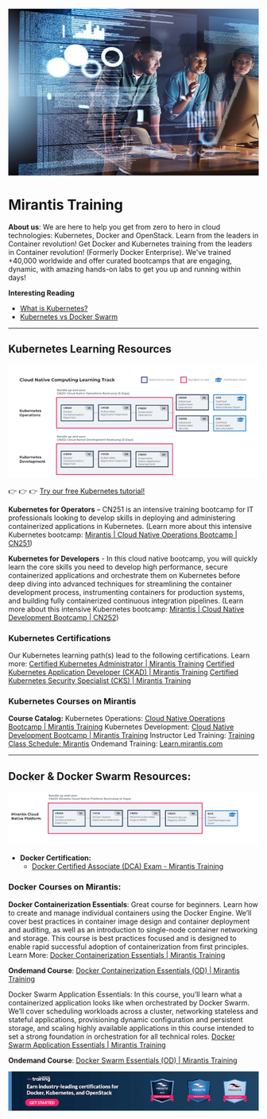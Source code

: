 ![cover image](cover-image.jpeg)
# Mirantis Training

**About us**: We are here to help you get from zero to hero in cloud technologies: Kubernetes, Docker and OpenStack. Learn from the leaders in Container revolution! Get Docker and Kubernetes training from the leaders in Container revolution! (Formerly Docker Enterprise). We've trained +40,000 worldwide and offer curated bootcamps that are engaging, dynamic, with amazing hands-on labs to get you up and running within days!

**Interesting Reading**
- [What is Kubernetes?](pages/what-is-kubernetes.md)
- [Kubernetes vs Docker Swarm](pages/kubernetes-v-swarm.md)

--- 

## Kubernetes Learning Resources

![k8s learning paths](learning-paths.png)

:point_right: :point_right: :point_right: [Try our free Kubernetes tutorial!](https://learn.mirantis.com/store/2993128-k0s-demo-lab)  

**Kubernetes for Operators** – CN251 is an intensive training bootcamp for IT professionals looking to develop skills in deploying and administering containerized applications in Kubernetes. (Learn more about this intensive Kubernetes bootcamp: [Mirantis | Cloud Native Operations Bootcamp | CN251](https://learn.mirantis.com/store/60160-cloud-native-operations-bootcamp-cn251?is_lp=1))


**Kubernetes for Developers** - In this cloud native bootcamp, you will quickly learn the core skills you need to develop high performance, secure containerized applications and orchestrate them on Kubernetes before deep diving into advanced techniques for streamlining the container development process, instrumenting containers for production systems, and building fully containerized continuous integration pipelines. (Learn more about this intensive Kubernetes bootcamp: [Mirantis | Cloud Native Development Bootcamp | CN252](https://learn.mirantis.com/store/60160-cloud-native-operations-bootcamp-cn251?is_lp=1))


### Kubernetes Certifications
Our Kubernetes learning path(s) lead to the following certifications.
Learn more:
[Certified Kubernetes Administrator | Mirantis Training](https://training.mirantis.com/certification/cka-exam/)
[Certified Kubernetes Application Developer (CKAD) | Mirantis Training](https://training.mirantis.com/certification/cka-exam/)
[Certified Kubernetes Security Specialist (CKS) | Mirantis Training](https://training.mirantis.com/certification/cka-exam/)

### Kubernetes Courses on Mirantis
**Course Catalog:**
Kubernetes Operations: [Cloud Native Operations Bootcamp | Mirantis Training](https://training.mirantis.com/courses/cn251-cloud-native-kubernetes-operations-bootcamp/)
Kubernetes Development: [Cloud Native Development Bootcamp | Mirantis Training](https://training.mirantis.com/courses/cn252-cloud-native-kubernetes-development-bootcamp/)
Instructor Led Training: [Training Class Schedule: Mirantis](https://training.mirantis.com/public-class-schedule/)
Ondemand Training: [Learn.mirantis.com](https://learn.mirantis.com/store)

--- 

## Docker & Docker Swarm Resources:

![dca path](dca-path.png)

- **Docker Certification:**
  - [Docker Certified Associate (DCA) Exam - Mirantis Training]()

### Docker Courses on Mirantis:

**Docker Containerization Essentials**: Great course for beginners. Learn how to create and manage individual containers using the Docker Engine. We’ll cover best practices in container image design and container deployment and auditing, as well as an introduction to single-node container networking and storage. This course is best practices focused and is designed to enable rapid successful adoption of containerization from first principles. Learn More: [Docker Containerization Essentials | Mirantis Training](https://training.mirantis.com/courses/cn100-docker-containerization-essentials/)

**Ondemand Course**: [Docker Containerization Essentials (OD) | Mirantis Training](https://training.mirantis.com/on-demand-training/cn100-docker-containerization-essentials-od/)

Docker Swarm Application Essentials: In this course, you’ll learn what a containerized application looks like when orchestrated by Docker Swarm. We’ll cover scheduling workloads across a cluster, networking stateless and stateful applications, provisioning dynamic configuration and persistent storage, and scaling highly available applications in this course intended to set a strong foundation in orchestration for all technical roles. [Docker Swarm Application Essentials | Mirantis Training](https://training.mirantis.com/courses/cn110-docker-swarm-application-essentials/)

**Ondemand Course**: [Docker Swarm Essentials (OD) | Mirantis Training](https://training.mirantis.com/on-demand-training/cn110-docker-swarm-essentials-od/)

![badges](badges.png)



